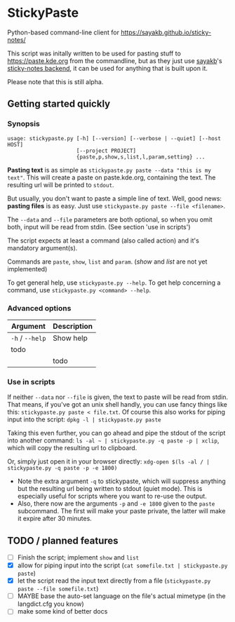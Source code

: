 
# StickyPaste
Python-based command-line client for https://sayakb.github.io/sticky-notes/

This script was initally written to be used for pasting stuff to https://paste.kde.org from the commandline, but as they just use [sayakb](https://github.com/sayakb)'s [sticky-notes backend](https://github.com/sayakb/sticky-notes), it can be used for anything that is built upon it.

Please note that this is still alpha.

## Getting started quickly
### Synopsis
```
usage: stickypaste.py [-h] [--version] [--verbose | --quiet] [--host HOST]
                      [--project PROJECT]
                      {paste,p,show,s,list,l,param,setting} ...
```
**Pasting text** is as simple as `stickypaste.py paste --data "this is my text"`. This will create a paste on paste.kde.org, containing the text. The resulting url will be printed to `stdout`.

But usually, you don't want to paste a simple line of text. Well, good news: **pasting files** is as easy. Just use `stickypaste.py paste --file <filename>`.

The `--data` and `--file` parameters are both optional, so when you omit both, input will be read from stdin. (See section 'use in scripts')

The script expects at least a command (also called action) and it's mandatory argument(s).

Commands are `paste`, `show`, `list` and `param`. (_show_ and _list_ are not yet implemented)

To get general help, use `stickypaste.py --help`.
To get help concerning a command, use `stickypaste.py <command> --help`.



### Advanced options

| Argument        | Description |
|-----------------|-------------|
| `-h` / `--help` | Show help   |
| todo | |
| | todo |


### Use in scripts
If neither `--data` nor `--file` is given, the text to paste will be read from stdin. That means, if you've got an unix shell handly, you can use fancy things like this: `stickypaste.py paste < file.txt`. Of course this also works for piping input into the script: `dpkg -l | stickypaste.py paste`

Taking this even further, you can go ahead and pipe the stdout of the script into another command: `ls -al ~ | stickypaste.py -q paste -p | xclip`, which will copy the resulting url to clipboard.

Or, simply just open it in your browser directly: `xdg-open $(ls -al / | stickypaste.py -q paste -p -e 1800)`

- Note the extra argument `-q` to stickypaste, which will suppress anything but the resulting url being written to stdout (quiet mode). This is especially useful for scripts where you want to re-use the output.
- Also, there now are the arguments `-p` and `-e 1800` given to the `paste` subcommand. The first will make your paste private, the latter will make it expire after 30 minutes.



## TODO / planned features
- [ ] Finish the script; implement `show` and `list`
- [x] allow for piping input into the script (`cat somefile.txt | stickypaste.py paste`)
- [x] let the script read the input text directly from a file (`stickypaste.py paste --file somefile.txt`)
- [ ] MAYBE base the auto-set language on the file's actual mimetype (in the langdict.cfg you know)
- [ ] make some kind of better docs
